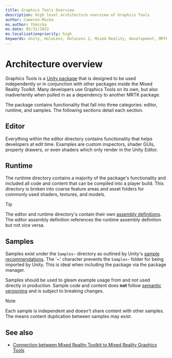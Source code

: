 ```yaml
---
title: Graphics Tools Overview
description: High level architecture overview of Graphics Tools
author: Cameron-Micka
ms.author: thmicka
ms.date: 05/31/2022
ms.localizationpriority: high
keywords: Unity, HoloLens, HoloLens 2, Mixed Reality, development, MRTK, Graphics Tools, MRGT, MR Graphics Tools
---
```


# Architecture overview

Graphics Tools is a [Unity package](https://docs.unity3d.com/Manual/PackagesList.html) that is designed to be used independently or in conjunction with other packages inside the Mixed Reality Toolkit. Many developers use Graphics Tools on its own, but also inadvertently when pulled in as a dependency to another MRTK package.

The package contains functionality that fall into three categories: editor, runtime, and samples. The following sections detail each section.

## Editor

Everything within the editor directory contains functionality that helps developers at edit time. Examples are custom inspectors, shader GUIs, property drawers, or even shaders which only render in the Unity Editor.

## Runtime

The runtime directory contains a majority of the package's functionality and included all code and content that can be compiled into a player build. This directory is broken into coarse feature areas and asset folders for commonly used shaders, textures, and models.  

> [!TIP]
> The editor and runtime directory's contain their own [assembly definitions](https://docs.unity3d.com/Manual/ScriptCompilationAssemblyDefinitionFiles.html). The editor assembly definition references the runtime assembly definition but not vice versa.

## Samples

Samples exist under the `Samples~` directory as outlined by Unity's [sample recommendations](https://docs.unity3d.com/Manual/cus-samples.html). The '~' character prevents the `Samples~` folder for being imported by Unity. This is ideal when including the package via the package manager.

Samples should be used to gleam example usage from and not used directly in production. Sample code and content does **not** follow [semantic versioning](https://semver.org/) and is subject to breaking changes.

> [!NOTE]
> Each sample is independent and doesn't share content with other samples. The means content duplication between samples may exist.

## See also

* [Connection between Mixed Reality Toolkit to Mixed Reality Graphics Tools](mrgt-mrtk.md)
